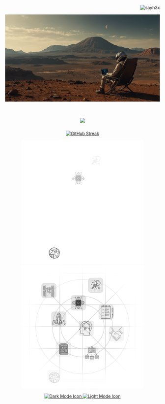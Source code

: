 <p align="right">
  <img src="https://komarev.com/ghpvc/?username=sayh3x&color=orange&style=plastic&label=H3XViews" alt="sayh3x" />
</p>

<p align="center">
  <img src="https://github.com/sayh3x/sayh3x/blob/main/PH/now-h3x-mars.jpg" style="max-width: 100%; height: auto;" alt="H3X in Mars">
</p>


<h1 align="center">
  <img src="https://readme-typing-svg.herokuapp.com?font=Roboto+Slab&duration=4000&pause=500&color=F7A869&vCenter=true&random=false&width=435&lines=I+Work+on%3A++Electronics%2C+AI%2C+Backend+Development+;and;Web+Development+Beginner++%3A')" style="max-width: 100%; height: auto;" />
</h1>

<p align="center">
  <a href="https://github.com/sayh3x"><img src="https://github-readme-streak-stats-orcin-five.vercel.app?user=sayh3x&theme=humoris&hide_border=true&border_radius=40&mode=weekly&card_height=100" alt="GitHub Streak" /></a>
</p>
<p align="center" style="position: relative; text-align: center;">
  <img src="PH/mainIconsdark.svg#gh-dark-mode-only" alt="Dark Mode Icon" width="400" />
  <img src="PH/mainIconswhite.svg#gh-light-mode-only" alt="Light Mode Icon" width="400" />
</p>


<p align="center"> 
  <a href="https://www.x.com/sayh3x" target="_blank" rel="noreferrer">
    <picture>
      <img src="https://raw.githubusercontent.com/danielcranney/readme-generator/main/public/icons/socials/twitter-dark.svg#gh-dark-mode-only" alt="Dark Mode Icon" width="32" height="32" />
      <img src="https://raw.githubusercontent.com/danielcranney/readme-generator/main/public/icons/socials/twitter.svg#gh-light-mode-only" alt="Light Mode Icon" width="32" height="32" />
    </picture>
  </a>
</p>
